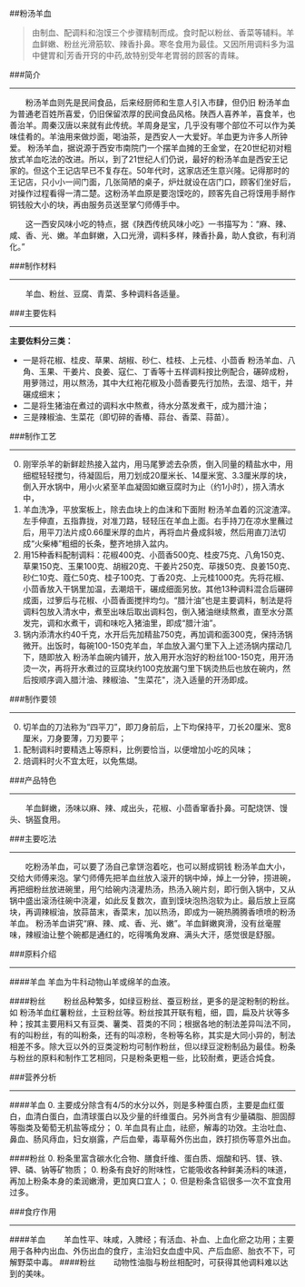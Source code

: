 ##粉汤羊血

> 由制血、配调料和泡馍三个步骤精制而成。食时配以粉丝、香菜等辅料。羊血鲜嫩、粉丝光滑筋软、辣香扑鼻。寒冬食用为最佳。又因所用调料多为温中健胃和|芳香开窍的中药,故特别受年老胃弱的顾客的青睐。

###简介
___

　　粉汤羊血则先是民间食品，后来经厨师和生意人引入市肆，但仍旧  粉汤羊血为普通老百姓所喜爱，仍旧保留浓厚的民间食品风格。陕西人喜养羊，喜食羊，也善治羊。周秦汉唐以来就有此传统。羊周身是宝，几乎没有哪个部位不可以作为美味佳肴的。羊油用来做炒面，喝油茶，是西安人一大爱好。羊血更为许多人所钟爱。 粉汤羊血，据说源于西安市南院门一个摆羊血摊的王金堂，在20世纪初对粗放式羊血吃法的改进。所以，到了21世纪人们仍说，最好的粉汤羊血是西安王记家的。但这个王记店早已不复存在。50年代时，这家店还生意兴隆。记得那时的王记店，只小小一间门面，几张简陋的桌子，炉灶就设在店门口，顾客们坐好后，对操作过程看得一清二楚。这粉汤羊血原是要泡馍吃的，顾客先自己将馍用手掰作铜钱般大小的块，再由服务员送至掌勺师傅手中。

　　这一西安风味小吃的特点，据《陕西传统风味小吃》一书描写为：“麻、辣、咸、香、光、嫩。羊血鲜嫩，入口光滑，调料多样，辣香扑鼻，助人食欲，有利消化。”

###制作材料
___

　　羊血、粉丝、豆腐、青菜、多种调料各适量。

###主要佐料
___

**主要佐料分三类：** 

* 一是将花椒、桂皮、草果、胡椒、砂仁、桂枝、上元桂、小茴香  粉汤羊血、八角、玉果、干姜片、良姜、寇仁、丁香等十五样调料按比例配合，碾碎成粉，用萝筛过，用以熬汤，其中大红袍花椒及小茴香要先行加热，去湿、焙干，并碾成细末；
* 二是将生猪油在煮过的调料水中熬煮，待水分蒸发煮干，成为腊汁油；
* 三是辣椒油、生菜花（即切碎的香椿、蒜台、香菜、蒜苗）。

###制作工艺
___

0. 刚宰杀羊的新鲜趁热接入盆内，用马尾箩滤去杂质，倒入同量的精盐水中，用细棍轻轻搅匀，待凝固后，用刀划成20厘米长、14厘米宽、3.3厘米厚的块，倒入开水锅中，用小火紧至羊血凝固如嫩豆腐时为止（约1小时），捞入清水中， 
0. 羊血洗净，平放案板上，除去血块上的血沫和下面附  粉汤羊血着的沉淀渣滓。左手伸直，五指靠拢，对准刀路，轻轻压在羊血上面。右手持刀在凉水里蘸过后，用平刀法片成0.66厘米厚的血片，再将血片叠成斜坡，然后用直刀法切成“火柴棒”粗细的长条，整齐地排入盆内。
0. 用15种香料配制调料：花椒400克、小茴香500克、桂皮75克、八角150克、草果150克、玉果100克、胡椒20克、干姜片250克、荜拨50克、良姜150克、砂仁10克、蔻仁50克、桂子100克、丁香20克、上元桂1000克。先将花椒、小茴香放入干锅里加温，去潮焙干，碾成细面另放。其他13种调料混合后碾碎成面，过箩后与花椒、小茴香面搅拌均匀。“腊汁油”也是主要调料，制法是将调料包放入清水中，煮至出味后取出调料包，倒入猪油继续熬煮，直至水分蒸发完，调和水煮干，调和味吃入猪油里，即成“腊汁油”。
0. 锅内添清水约40千克，水开后先加精盐750克，再加调和面300克，保持汤锅微开。出饭时，每碗100-150克羊血，羊血放入漏勺里下入上述汤锅内摆动几下，随即放入  粉汤羊血碗内铺开，放入用开水泡好的粉丝100-150克，用开汤烫一次，再将开水煮过的豆腐块约100克放漏勺里下锅烫热后也放在碗内，然后按顺序调入腊汁油、辣椒油、"生菜花"，浇入适量的开汤即成。

###制作要领
___

0. 切羊血的刀法称为“四平刀”，即刀身前后，上下均保持平，刀长20厘米、宽8厘米，刀身要薄，刀刃要平；
0. 配制调料时要精选上等原料，比例要恰当，以便增加小吃的风味；
0. 焙调料时火不宜太旺，以免焦煳。

###产品特色
___

　　羊血鲜嫩，汤味以麻、辣、咸出头，花椒、小茴香窜香扑鼻。可配烧饼、馒头、锅盔食用。

###主要吃法
___

　　吃粉汤羊血，可以要了汤自己拿饼泡着吃，也可以掰成铜钱  粉汤羊血大小，交给大师傅来泡。掌勺师傅先把羊血丝放入滚开的锅中焯，焯上一分钟，捞进碗，再把细粉丝放进碗里，用勺给碗内浇灌热汤，热汤入碗片刻，即行倒入锅中，又从锅中盛出滚汤往碗中浇灌，如此反复数次，直到馍块泡热泡软为止。最后放上豆腐块，再调辣椒油，放蒜苗末，香菜末，加以热汤，即成为一碗热腾腾香喷喷的粉汤羊血。 粉汤羊血讲究“麻、辣、咸、香、光、嫩”。羊血鲜嫩爽滑，没有丝毫腥味，辣椒油让整个碗都是通红的，吃得嘴角发麻、满头大汗，感觉很是舒服。

###原料介绍
___

####羊血
羊血为牛科动物山羊或绵羊的血液。

####粉丝
　　粉丝品种繁多，如绿豆粉丝、蚕豆粉丝，更多的是淀粉制的粉丝。如  粉汤羊血红薯粉丝，土豆粉丝等。粉丝按其开联有粗，细，圆，扁及片状等多种；按其主要用料又有豆类、薯类、苕类的不同；根据各地的制法差异叫法不同，有的叫粉丝，有的叫粉条，还有的叫凉粉，冬粉等名称，其实是大同小异的，制法相差不多。除大豆以外的豆类淀粉均可制作粉丝，但以绿豆淀粉制品为最佳。粉条与粉丝的原料和制作工艺相同，只是粉条更粗一些，比较耐煮，更适合炖食。

###营养分析
___
####羊血
0. 主要成分除含有4/5的水分以外，则是多种蛋白质，主要是血红蛋白，血清白蛋白，血清球蛋白以及少量的纤维蛋白。另外尚含有少量磷脂、胆固醇等脂类及葡萄无机盐等成分；
0. 羊血具有止血，祛瘀，解毒的功效。主治吐血、鼻血、肠风痔血，妇女崩露，产后血晕，毒草莓外伤出血，跌打损伤等意外出血。

####粉丝
0. 粉条里富含碳水化合物、膳食纤维、蛋白质、烟酸和钙、镁、铁、钾、磷、钠等矿物质；
0. 粉条有良好的附味性，它能吸收各种鲜美汤料的味道，再加上粉条本身的柔润嫩滑，更加爽口宜人；
0. 但是粉条含铝很多一次不宜食用过多。

###食疗作用
___
####羊血
　　羊血性平、味咸，入脾经；有活血、补血、上血化瘀之功用；主要用于各种内出血、外伤出血的食疗，主治妇女血虚中风、产后血瘀、胎衣不下，可解野菜中毒。
####粉丝
　　动物性油脂与粉丝相配时，可获得其他调料难以达到的美味。